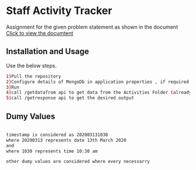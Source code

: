 # Staff Activity Tracker

Assignment for the given problem statement as shown in the document [Click to view the documtent](https://docs.google.com/document/d/14QV5OF5RbFJHplW85er-8wyLgVdsKGByLZYAvzE4tko/edit)

## Installation and Usage

Use the below steps.

```bash
1)Pull the repository
2)Configure details of MongoDb in application properties , if required
3)Run
4)call /getdatafrom api to get data from the Activities Folder (already presenet in the repository) to the db
5)call /getresponse api to get the desired output
```

## Dumy Values

```bash

timestamp is considered as 202003131030
where 20200313 represents date 13th March 2020
and
where 1030 represents time 10:30 am

other dumy values are considered where every necessarry

```

